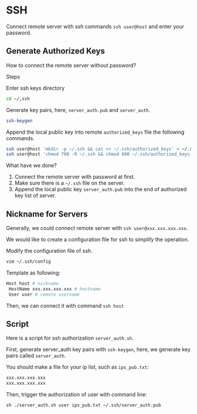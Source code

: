 # SSH

Connect remote server with ssh commands `ssh user@host` and enter your password.

## Generate Authorized Keys

How to connect the remote server without password?

Steps

Enter ssh keys directory 

```bash 
cd ~/,ssh
``` 

Generate key pairs, here, `server_auth.pub` and `server_auth`.

```bash 
ssh-keygen
```

Append the local public key into remote `authorized_keys` file the following commands.

```bash 
ssh user@host 'mkdir -p ~/.ssh && cat >> ~/.ssh/authorized_keys' < ~/.ssh/server_auth.pub
ssh user@host 'chmod 700 -R ~/.ssh && chmod 600 ~/.ssh/authorized_keys'
```

What have we done?

1) Connect the remote server with password at first. 
2) Make sure there is a `~/.ssh` file on the server. 
3) Append the local public key `server_auth.pub` into the end of authorized key list of server.

## Nickname for Servers

Generally, we could connect remote server with `ssh user@xxx.xxx.xxx.xxx`.

We would like to create a configuration file for ssh to simplify the operation.

Modify the configuration file of ssh.

```bash
vim ~/.ssh/config
```

Template as following:

```bash
Host host # nickname
 HostName xxx.xxx.xxx.xxx # hostname
 User user # remote username
```

Then, we can connect it with command `ssh host`

## Script

Here is a script for ssh authorization `server_auth.sh`.

First, generate server_auth key pairs with `ssh-keygen`, here, we generate key pairs called `server_auth`.

You should make a file for your ip list, such as `ips_pub.txt`:

```txt
xxx.xxx.xxx.xxx
xxx.xxx.xxx.xxx
```

Then, trigger the authorization of user with command line:

```shell
sh ./server_auth.sh user ips_pub.txt ~/.ssh/server_auth.pub
```
